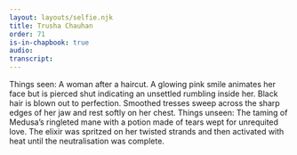 ```yaml
---
layout: layouts/selfie.njk
title: Trusha Chauhan
order: 71
is-in-chapbook: true
audio:
transcript:
---
```


Things seen: A woman after a haircut. A glowing pink smile animates her face but is pierced shut indicating an unsettled rumbling inside her. Black hair is blown out to perfection. Smoothed tresses sweep across the sharp edges of her jaw and rest softly on her chest. Things unseen: The taming of Medusa’s ringleted mane with a potion made of tears wept for unrequited love. The elixir was spritzed on her twisted strands and then activated with heat until the neutralisation was complete.
